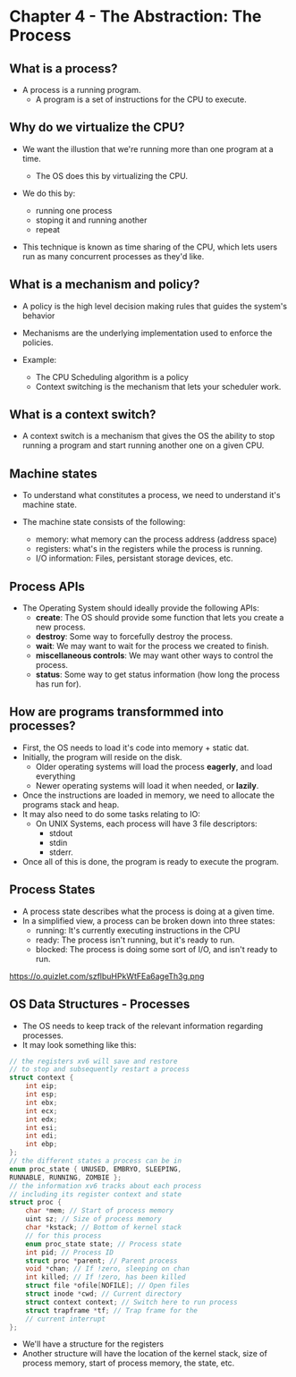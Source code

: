 # Chapter 4 - The Abstraction: The Process

## What is a process?

- A process is a running program.
    - A program is a set of instructions for the CPU to execute.


## Why do we virtualize the CPU?

- We want the illustion that we're running more than one program at a time.
    - The OS does this by virtualizing the CPU.

- We do this by:
    - running one process
    - stoping it and running another
    - repeat

- This technique is known as time sharing of the CPU, which lets users run as many concurrent processes as they'd like.

##  What is a mechanism and policy?

- A policy is the high level decision making rules that guides the system's behavior
- Mechanisms are the underlying implementation used to enforce the policies.

- Example:
    - The CPU Scheduling algorithm is a policy
    - Context switching is the mechanism that lets your scheduler work.

## What is a context switch?

- A context switch is a mechanism that gives the OS the ability to stop running a program and start running another one on a given CPU.

## Machine states

- To understand what constitutes a process, we need to understand it's machine state.

- The machine state consists of the following:
    - memory: what memory can the process address (address space)
    - registers: what's in the registers while the process is running.
    - I/O information: Files, persistant storage devices, etc.


## Process APIs

- The Operating System should ideally provide the following APIs:
    - **create**: The OS should provide some function that lets you create a new process.
    - **destroy**: Some way to forcefully destroy the process.
    - **wait**: We may want to wait for the process we created to finish.
    - **miscellaneous controls**: We may want other ways to control the process.
    - **status**: Some way to get status information (how long the process has run for).


## How are programs transformmed into processes?

- First, the OS needs to load it's code into memory + static dat.
- Initially, the program will reside on the disk.
    - Older operating systems will load the process **eagerly**, and load everything
    - Newer operating systems will load it when needed, or **lazily**.
- Once the instructions are loaded in memory, we need to allocate the programs stack and heap.
- It may also need to do some tasks relating to IO:
    - On UNIX Systems, each process will have 3 file descriptors:
        - stdout
        - stdin
        - stderr.
- Once all of this is done, the program is ready to execute the program.

## Process States

- A process state describes what the process is doing at a given time.
- In a simplified view, a process can be broken down into three states:
    - running: It's currently executing instructions in the CPU
    - ready: The process isn't running, but it's ready to run.
    - blocked: The process is doing some sort of I/O, and isn't ready to run.

https://o.quizlet.com/szflbuHPkWtFEa6ageTh3g.png

## OS Data Structures - Processes

- The OS needs to keep track of the relevant information regarding processes.
- It may look something like this:

```c
// the registers xv6 will save and restore
// to stop and subsequently restart a process
struct context {
    int eip;
    int esp;
    int ebx;
    int ecx;
    int edx;
    int esi;
    int edi;
    int ebp;
};
// the different states a process can be in
enum proc_state { UNUSED, EMBRYO, SLEEPING,
RUNNABLE, RUNNING, ZOMBIE };
// the information xv6 tracks about each process
// including its register context and state
struct proc {
    char *mem; // Start of process memory
    uint sz; // Size of process memory
    char *kstack; // Bottom of kernel stack
    // for this process
    enum proc_state state; // Process state
    int pid; // Process ID
    struct proc *parent; // Parent process
    void *chan; // If !zero, sleeping on chan
    int killed; // If !zero, has been killed
    struct file *ofile[NOFILE]; // Open files
    struct inode *cwd; // Current directory
    struct context context; // Switch here to run process
    struct trapframe *tf; // Trap frame for the
    // current interrupt
};
```
- We'll have a structure for the registers
- Another structure will have the location of the kernel stack, size of process memory, start of process memory, the state, etc.